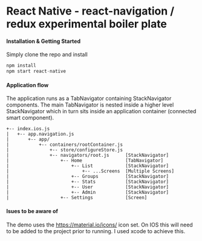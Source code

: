 # React Native - react-navigation / redux experimental boiler plate

#### Installation & Getting Started

Simply clone the repo and install

```javascript
npm install
npm start react-native
```



#### Application flow

The application runs as a TabNavigator containing StackNavigator components. The main TabNavigator is nested inside a higher level StackNavigator which in turn sits inside an application container (connected smart component).

```
+-- index.ios.js
|   +-- app.navigation.js
|       +-- app/
|           +-- containers/rootContainer.js
|               +-- store/configureStore.js
|               +-- navigators/root.js      [StackNavigator]
|                   +-- Home                [TabNavigator]
|                       +-- List            [StackNavigator]
|                           +-- ...Screens  [Multiple Screens]
|                       +-- Groups          [StackNavigator]
|                       +-- Stats           [StackNavigator]
|                       +-- User            [StackNavigator]
|                       +-- Admin           [StackNavigator]
|                   +-- Settings            [Screen]
```

#### Isues to be aware of

The demo uses the https://material.io/icons/ icon set. On IOS this will need to be added to the project prior to running. I used xcode to achieve this.
